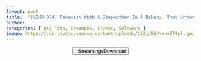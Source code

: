 ```yaml
---
layout: post
title:  "[VENX-074] Fakecest With A Stepmother In A Bikini. That Unforgettable Summer Before the Coronavirus Was So Much Fun. Hana Himesaki"
author: 
categories: [ Big Tits, Creampie, Incest, Solowork ]
image: https://cdn.javsts.com/wp-content/uploads/2021/09/venx074pl.jpg
---
```


<center>
<a href="/svr/venx-074">
<button class="btn btn-outline-dark py-2 px-5 d-block w-100 show-comments"><i class="fa fa-external-link"></i> &nbsp; Streaming//Download</button>
</a>
</center>
